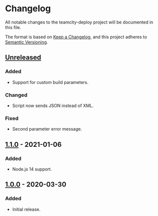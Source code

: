 # Changelog
All notable changes to the teamcity-deploy project will be documented in this file.

The format is based on [Keep a Changelog](https://keepachangelog.com/en/1.0.0/),
and this project adheres to [Semantic Versioning](https://semver.org/spec/v2.0.0.html).

## [Unreleased]
### Added
- Support for custom build parameters.

### Changed
- Script now sends JSON instead of XML.

### Fixed
- Second parameter error message.

## [1.1.0] - 2021-01-06
### Added
- Node.js 14 support.

## [1.0.0] - 2020-03-30
### Added
- Initial release.

[Unreleased]: https://github.com/Ionaru/teamcity-deploy/compare/1.1.0...HEAD
[1.1.0]: https://github.com/Ionaru/teamcity-deploy/compare/1.0.0...1.1.0
[1.0.0]: https://github.com/Ionaru/teamcity-deploy/compare/1bd4e48...1.0.0
